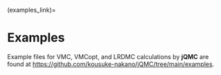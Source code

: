 (examples_link)=

# Examples

Example files for VMC, VMCopt, and LRDMC calculations by **jQMC** are found at
https://github.com/kousuke-nakano/jQMC/tree/main/examples.
